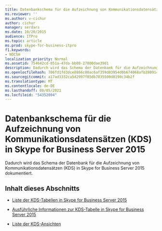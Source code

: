 ```yaml
---
title: Datenbankschema für die Aufzeichnung von Kommunikationsdatensätzen (KDS) in Skype for Business Server 2015
ms.reviewer: ''
ms.author: v-cichur
author: cichur
manager: serdars
ms.date: 10/20/2015
audience: ITPro
ms.topic: article
ms.prod: skype-for-business-itpro
f1.keywords:
- NOCSH
localization_priority: Normal
ms.assetid: 754642cd-051a-47da-bb08-27800dae39d1
description: Dadurch wird das Schema der Datenbank für die Aufzeichnung von Kommunikationsdatensätzen (KDS) in Skype for Business Server 2015 dokumentiert.
ms.openlocfilehash: 706fd1fd3dce8866c00ac6af359d03954d0b674068afb280914adc1d8c998607
ms.sourcegitcommit: a17ad3332ca5d2997f85db7835500d8190c34b2f
ms.translationtype: MT
ms.contentlocale: de-DE
ms.lasthandoff: 08/05/2021
ms.locfileid: "54352094"
---
```

# <a name="call-detail-recording-cdr-database-schema-in-skype-for-business-server-2015"></a>Datenbankschema für die Aufzeichnung von Kommunikationsdatensätzen (KDS) in Skype for Business Server 2015
 
Dadurch wird das Schema der Datenbank für die Aufzeichnung von Kommunikationsdatensätzen (KDS) in Skype for Business Server 2015 dokumentiert.
  
## <a name="in-this-section"></a>Inhalt dieses Abschnitts

- [Liste der KDS-Tabellen in Skype for Business Server 2015](list-of-cdr-tables.md)
    
- [Ausführliche Informationen zur KDS-Tabelle in Skype for Business Server 2015](cdr-table-details.md)
    
- [Liste der KDS-Ansichten](list-of-cdr-views.md)
    

